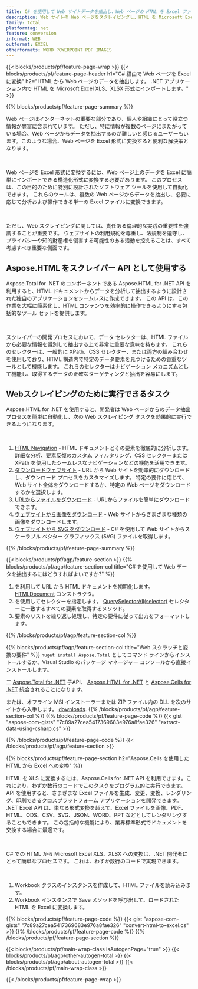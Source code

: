 ```yaml
---
title: C# を使用して Web サイトデータを抽出し、Web ページの HTML を Excel ファイルに変換する
description: Web サイトの Web ページをスクレイピングし、HTML を Microsoft Excel ドキュメントにエクスポートします。 Web サイトのデータを XLS、XLSX 形式にスクレイピングする .NET アプリケーションを開発します。
family: total
platformtag: net
feature: conversion
informat: WEB
outformat: EXCEL
otherformats: WORD POWERPOINT PDF IMAGES
---
```

{{< blocks/products/pf/feature-page-wrap >}}
{{< blocks/products/pf/feature-page-header h1="C# 経由で Web ページを Excel に変換" h2="HTML から Web ページのデータを抽出します。 .NET アプリケーション内で HTML を Microsoft Excel XLS、XLSX 形式にインポートします。" >}}

{{% blocks/products/pf/feature-page-summary %}}

<p>Web ページはインターネットの重要な部分であり、個人や組織にとって役立つ情報が豊富に含まれています。 ただし、特に情報が複数のページにまたがっている場合、Web ページからデータを抽出するのが難しいと感じるユーザーもいます。このような場合、Web ページを Excel 形式に変換すると便利な解決策となります。</p><br />
<p>Web ページを Excel 形式に変換するには、Web ページ上のデータを Excel に簡単にインポートできる構造化形式に変換する必要があります。 このプロセスは、この目的のために特別に設計されたソフトウェア ツールを使用して自動化できます。 これらのツールは、複数の Web ページからデータを抽出し、必要に応じて分析および操作できる単一の Excel ファイルに変換できます。</p><br />

<p>ただし、Web スクレイピングに関しては、責任ある倫理的な実践の重要性を強調することが重要です。 ウェブサイトの利用規約を尊重し、法規制を遵守し、プライバシーや知的財産権を侵害する可能性のある活動を控えることは、すべて考慮すべき重要な側面です。</p>

<h2 class="heading-border">Aspose.HTML をスクレイパー API として使用する</h2>

<p>Aspose.Total for .NET のコンポーネントである Aspose.HTML for .NET API を利用すると、HTML ドキュメントからデータを分析して抽出するように設計された独自のアプリケーションをシームレスに作成できます。 この API は、この作業を大幅に簡素化し、HTML コンテンツを効率的に操作できるようにする包括的なツール セットを提供します。</p><br />

<p>スクレイパーの開発プロセスにおいて、データ セレクターは、HTML ファイルから必要な情報を識別して抽出する上で非常に重要な意味を持ちます。 これらのセレクターは、一般的に XPath、CSS セレクター、または両方の組み合わせを使用しており、HTML 構造内で特定のデータ要素を見つけるための貴重なツールとして機能します。 これらのセレクターはナビゲーション メカニズムとして機能し、取得するデータの正確なターゲティングと抽出を容易にします。</p>

<h2 class="heading-border">Webスクレイピングのために実行できるタスク</h2>

<p>Aspose.HTML for .NET を使用すると、開発者は Web ページからのデータ抽出プロセスを簡単に自動化し、次の Web スクレイピング タスクを効果的に実行できるようになります。</p><br />

1. [HTML Navigation](https://docs.aspose.com/html/net/html-navigation/) - HTML ドキュメントとその要素を徹底的に分析します。詳細な分析、要素反復のカスタム フィルタリング、CSS セレクターまたは XPath を使用したシームレスなナビゲーションなどの機能を活用できます。
2. [ダウンロードウェブサイト](https://docs.aspose.com/html/net/download-website/) - URL から Web サイトを効率的にダウンロードし、ダウンロード プロセスをカスタマイズします。 特定の要件に応じて、Web サイト全体をダウンロードするか、特定の Web ページをダウンロードするかを選択します。
3. [URLからファイルをダウンロード](https://docs.aspose.com/html/net/download-file-from-url/) - URLからファイルを簡単にダウンロードできます。
4. [ウェブサイトから画像をダウンロード](https://docs.aspose.com/html/net/download-images-from-website/) - Web サイトからさまざまな種類の画像をダウンロードします。
5. [ウェブサイトから SVG をダウンロード](https://docs.aspose.com/html/net/download-svg-from-website/) - C# を使用して Web サイトからスケーラブル ベクター グラフィックス (SVG) ファイルを取得します。

{{% /blocks/products/pf/feature-page-summary  %}}

{{< blocks/products/pf/agp/feature-section >}}
{{% blocks/products/pf/agp/feature-section-col title="C# を使用して Web データを抽出するにはどうすればよいですか?" %}}

1. を利用して URL から HTML ドキュメントを初期化します。 [HTMLDocument](https://reference.aspose.com/html/net/aspose.html/htmldocument/htmldocument/) コンストラクタ。
2. を使用してセレクターを指定します。 [QuerySelectorAll(selector)](https://reference.aspose.com/html/net/aspose.html.dom/document/queryselectorall/) セレクターに一致するすべての要素を取得するメソッド。
3. 要素のリストを繰り返し処理し、特定の要件に従って出力をフォーマットします。
 
{{% /blocks/products/pf/agp/feature-section-col %}}

{{% blocks/products/pf/agp/feature-section-col title="Web スクラッチと変換の要件" %}}
``nuget install Aspose.Total`` としてコマンド ラインからインストールするか、Visual Studio のパッケージ マネージャー コンソールから直接インストールします。

二 [Aspose.Total for .NET](https://products.aspose.com/total/net/) 子API、 [Aspose.HTML for .NET](https://products.aspose.com/html/net/) と [Aspose.Cells for .NET](https://products.aspose.com/cells/net/) 統合されることになります。

または、オフライン MSI インストーラーまたは ZIP ファイル内の DLL を次のサイトから入手します。 [downloads](https://releases.aspose.com/total/net).
{{% /blocks/products/pf/agp/feature-section-col %}}
{{% blocks/products/pf/feature-page-code %}}
{{< gist "aspose-com-gists" "7c89a27cea5417369683e976a8fae326" "extract-data-using-csharp.cs" >}}

{{% /blocks/products/pf/feature-page-code %}}
{{< /blocks/products/pf/agp/feature-section >}}

{{% blocks/products/pf/feature-page-section  h2="Aspose.Cells を使用した HTML から Excel への変換" %}}
<p>HTML を XLS に変換するには、Aspose.Cells for .NET API を利用できます。これにより、わずか数行のコードでこのタスクをプログラム的に実行できます。 API を使用すると、さまざまな Excel ファイルを生成、変更、変換、レンダリング、印刷できるクロスプラットフォーム アプリケーションを開発できます。 .NET Excel API は、単なる形式変換を超えて、Excel ファイルを画像、PDF、HTML、ODS、CSV、SVG、JSON、WORD、PPT などとしてレンダリングすることもできます。 この包括的な機能により、業界標準形式でドキュメントを交換する場合に最適です。</p><br />

<p>C# での HTML から Microsoft Excel XLS、XLSX への変換は、.NET 開発者にとって簡単なプロセスです。 これは、わずか数行のコードで実現できます。</p><br />

1. Workbook クラスのインスタンスを作成して、HTML ファイルを読み込みます。
1. Workbook インスタンスで Save メソッドを呼び出して、ロードされた HTML を Excel に変換します。

{{% blocks/products/pf/feature-page-code %}}
{{< gist "aspose-com-gists" "7c89a27cea5417369683e976a8fae326" "convert-html-to-excel.cs" >}}
{{% /blocks/products/pf/feature-page-code  %}}
{{% /blocks/products/pf/feature-page-section %}}

{{< blocks/products/pf/main-wrap-class isAutogenPage="true" >}}
{{< blocks/products/pf/agp/other-autogen-total >}}
{{< blocks/products/pf/agp/about-autogen-total >}}
{{< /blocks/products/pf/main-wrap-class >}}

{{< /blocks/products/pf/feature-page-wrap >}}
